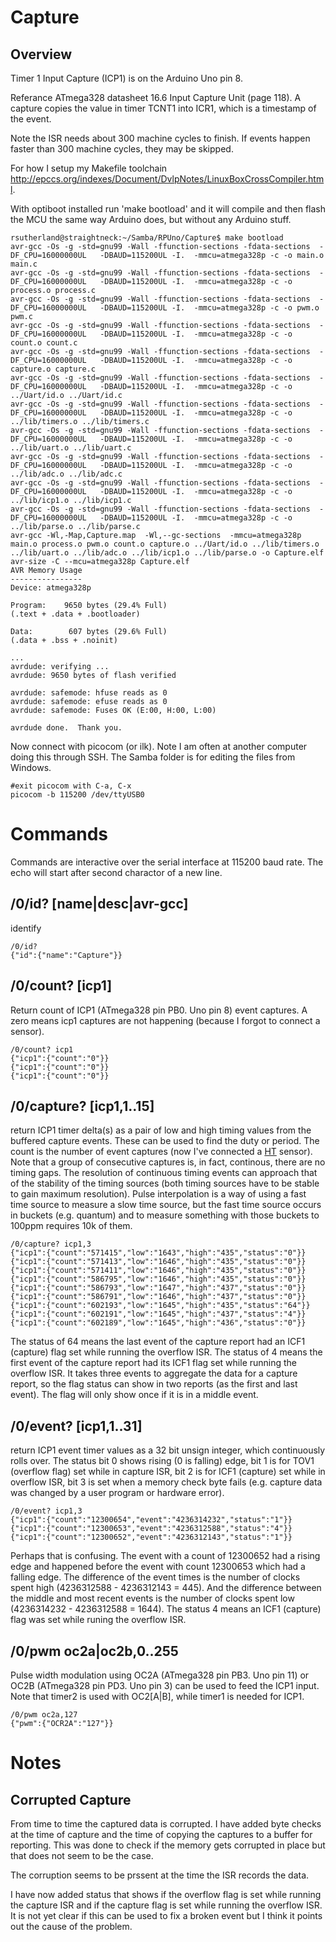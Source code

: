 # Capture 

## Overview

Timer 1 Input Capture (ICP1) is on the Arduino Uno pin 8. 

Referance ATmega328 datasheet 16.6 Input Capture Unit (page 118). A capture copies the value in timer TCNT1 into ICR1, which is a timestamp of the event.

Note the ISR needs about 300 machine cycles to finish. If events happen faster than 300 machine cycles, they may be skipped.

For how I setup my Makefile toolchain <http://epccs.org/indexes/Document/DvlpNotes/LinuxBoxCrossCompiler.html>.

With optiboot installed run 'make bootload' and it will compile and then flash the MCU the same way Arduino does, but without any Arduino stuff.

``` 
rsutherland@straightneck:~/Samba/RPUno/Capture$ make bootload
avr-gcc -Os -g -std=gnu99 -Wall -ffunction-sections -fdata-sections  -DF_CPU=16000000UL   -DBAUD=115200UL -I.  -mmcu=atmega328p -c -o main.o main.c
avr-gcc -Os -g -std=gnu99 -Wall -ffunction-sections -fdata-sections  -DF_CPU=16000000UL   -DBAUD=115200UL -I.  -mmcu=atmega328p -c -o process.o process.c
avr-gcc -Os -g -std=gnu99 -Wall -ffunction-sections -fdata-sections  -DF_CPU=16000000UL   -DBAUD=115200UL -I.  -mmcu=atmega328p -c -o pwm.o pwm.c
avr-gcc -Os -g -std=gnu99 -Wall -ffunction-sections -fdata-sections  -DF_CPU=16000000UL   -DBAUD=115200UL -I.  -mmcu=atmega328p -c -o count.o count.c
avr-gcc -Os -g -std=gnu99 -Wall -ffunction-sections -fdata-sections  -DF_CPU=16000000UL   -DBAUD=115200UL -I.  -mmcu=atmega328p -c -o capture.o capture.c
avr-gcc -Os -g -std=gnu99 -Wall -ffunction-sections -fdata-sections  -DF_CPU=16000000UL   -DBAUD=115200UL -I.  -mmcu=atmega328p -c -o ../Uart/id.o ../Uart/id.c
avr-gcc -Os -g -std=gnu99 -Wall -ffunction-sections -fdata-sections  -DF_CPU=16000000UL   -DBAUD=115200UL -I.  -mmcu=atmega328p -c -o ../lib/timers.o ../lib/timers.c
avr-gcc -Os -g -std=gnu99 -Wall -ffunction-sections -fdata-sections  -DF_CPU=16000000UL   -DBAUD=115200UL -I.  -mmcu=atmega328p -c -o ../lib/uart.o ../lib/uart.c
avr-gcc -Os -g -std=gnu99 -Wall -ffunction-sections -fdata-sections  -DF_CPU=16000000UL   -DBAUD=115200UL -I.  -mmcu=atmega328p -c -o ../lib/adc.o ../lib/adc.c
avr-gcc -Os -g -std=gnu99 -Wall -ffunction-sections -fdata-sections  -DF_CPU=16000000UL   -DBAUD=115200UL -I.  -mmcu=atmega328p -c -o ../lib/icp1.o ../lib/icp1.c
avr-gcc -Os -g -std=gnu99 -Wall -ffunction-sections -fdata-sections  -DF_CPU=16000000UL   -DBAUD=115200UL -I.  -mmcu=atmega328p -c -o ../lib/parse.o ../lib/parse.c
avr-gcc -Wl,-Map,Capture.map  -Wl,--gc-sections  -mmcu=atmega328p main.o process.o pwm.o count.o capture.o ../Uart/id.o ../lib/timers.o ../lib/uart.o ../lib/adc.o ../lib/icp1.o ../lib/parse.o -o Capture.elf
avr-size -C --mcu=atmega328p Capture.elf
AVR Memory Usage
----------------
Device: atmega328p

Program:    9650 bytes (29.4% Full)
(.text + .data + .bootloader)

Data:        607 bytes (29.6% Full)
(.data + .bss + .noinit)

...
avrdude: verifying ...
avrdude: 9650 bytes of flash verified

avrdude: safemode: hfuse reads as 0
avrdude: safemode: efuse reads as 0
avrdude: safemode: Fuses OK (E:00, H:00, L:00)

avrdude done.  Thank you.
``` 

Now connect with picocom (or ilk). Note I am often at another computer doing this through SSH. The Samba folder is for editing the files from Windows.

``` 
#exit picocom with C-a, C-x
picocom -b 115200 /dev/ttyUSB0
``` 

# Commands

Commands are interactive over the serial interface at 115200 baud rate. The echo will start after second charactor of a new line. 

## /0/id? [name|desc|avr-gcc]

identify 

``` 
/0/id?
{"id":{"name":"Capture"}}
```

## /0/count? [icp1]

Return count of ICP1 (ATmega328 pin PB0. Uno pin 8) event captures. A zero means icp1 captures are not happening (because I forgot to connect a sensor).

``` 
/0/count? icp1
{"icp1":{"count":"0"}}
{"icp1":{"count":"0"}}
{"icp1":{"count":"0"}}
```

## /0/capture? [icp1,1..15] 

return ICP1 timer delta(s) as a pair of low and high timing values from the buffered capture events. These can be used to find the duty or period. The count is the number of event captures (now I've connected a [HT](http://epccs.org/indexes/Board/HT/) sensor). Note that a group of consecutive captures is, in fact, continous, there are no timing gaps. The resolution of continuous timing events can approach that of the stability of the timing sources (both timing sources have to be stable to gain maximum resolution). Pulse interpolation is a way of using a fast time source to measure a slow time source, but the fast time source occurs in buckets (e.g. quantum) and to measure something with those buckets to 100ppm requires 10k of them. 

``` 
/0/capture? icp1,3
{"icp1":{"count":"571415","low":"1643","high":"435","status":"0"}}
{"icp1":{"count":"571413","low":"1646","high":"435","status":"0"}}
{"icp1":{"count":"571411","low":"1646","high":"435","status":"0"}}
{"icp1":{"count":"586795","low":"1646","high":"435","status":"0"}}
{"icp1":{"count":"586793","low":"1647","high":"437","status":"0"}}
{"icp1":{"count":"586791","low":"1646","high":"437","status":"0"}}
{"icp1":{"count":"602193","low":"1645","high":"435","status":"64"}}
{"icp1":{"count":"602191","low":"1645","high":"437","status":"4"}}
{"icp1":{"count":"602189","low":"1645","high":"436","status":"0"}}

```

The status of 64 means the last event of the capture report had an ICF1 (capture) flag set while running the overflow ISR. The status of 4 means the first event of the capture report had its ICF1 flag set while running the overflow ISR. It takes three events to aggregate the data for a capture report, so the flag status can show in two reports (as the first and last event). The flag will only show once if it is in a middle event. 

## /0/event? [icp1,1..31] 

return ICP1 event timer values as a 32 bit unsign integer, which continuously rolls over. The status bit 0 shows rising (0 is falling) edge, bit 1 is for TOV1 (overflow flag) set while in capture ISR, bit 2 is for ICF1 (capture) set while in overflow ISR, bit 3 is set when a memory check byte fails (e.g. capture data was changed by a user program or hardware error).

``` 
/0/event? icp1,3
{"icp1":{"count":"12300654","event":"4236314232","status":"1"}}
{"icp1":{"count":"12300653","event":"4236312588","status":"4"}}
{"icp1":{"count":"12300652","event":"4236312143","status":"1"}}
```

Perhaps that is confusing. The event with a count of 12300652 had a rising edge and happened before the event with count 12300653 which had a falling edge. The difference of the event times is the number of clocks spent high (4236312588 - 4236312143 = 445). And the difference between the middle and most recent events is the number of clocks spent low (4236314232 - 4236312588 = 1644). The status 4 means an ICF1 (capture) flag was set while runing the overflow ISR.


## /0/pwm oc2a|oc2b,0..255

Pulse width modulation using OC2A (ATmega328 pin PB3. Uno pin 11) or OC2B (ATmega328 pin PD3. Uno pin 3) can be used to feed the ICP1 input. Note that timer2 is used with OC2[A|B], while timer1 is needed for ICP1.

``` 
/0/pwm oc2a,127
{"pwm":{"OCR2A":"127"}}
``` 

# Notes

## Corrupted Capture

From time to time the captured data is corrupted. I have added byte checks at the time of capture and the time of copying the captures to a buffer for reporting. This was done to check if the memory gets corrupted in place but that does not seem to be the case. 

The corruption seems to be prssent at the time the ISR records the data.

I have now added status that shows if the overflow flag is set while running the capture ISR and if the capture flag is set while running the overflow ISR. It is not yet clear if this can be used to fix a broken event but I think it points out the cause of the problem.


